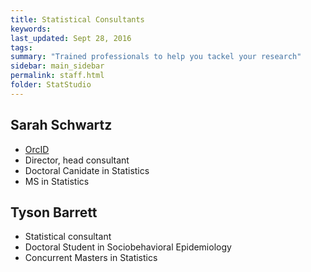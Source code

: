 ```yaml
---
title: Statistical Consultants
keywords: 
last_updated: Sept 28, 2016
tags: 
summary: "Trained professionals to help you tackel your research"
sidebar: main_sidebar
permalink: staff.html
folder: StatStudio
---
```


## Sarah Schwartz

* [OrcID](http://orcid.org/0000-0001-9980-7493)  
* Director, head consultant  
* Doctoral Canidate in Statistics  
* MS in Statistics  

## Tyson Barrett  

* Statistical consultant  
* Doctoral Student in Sociobehavioral Epidemiology  
* Concurrent Masters in Statistics  
